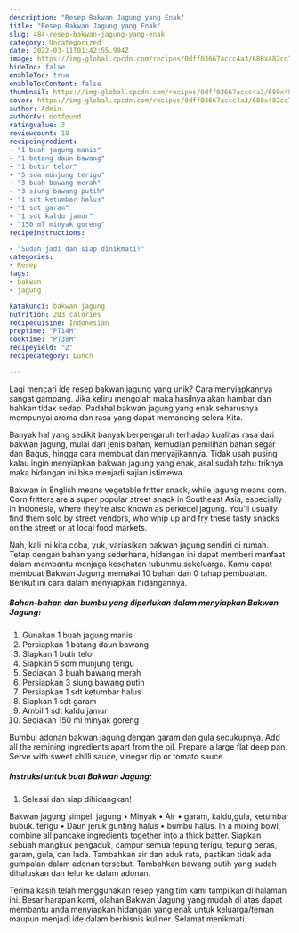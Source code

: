 ```yaml
---
description: "Resep Bakwan Jagung yang Enak"
title: "Resep Bakwan Jagung yang Enak"
slug: 484-resep-bakwan-jagung-yang-enak
category: Uncategorized
date: 2022-03-11T01:42:55.994Z
image: https://img-global.cpcdn.com/recipes/0dff03667accc4a3/680x482cq70/bakwan-jagung-foto-resep-utama.jpg
hideToc: false
enableToc: true
enableTocContent: false
thumbnail: https://img-global.cpcdn.com/recipes/0dff03667accc4a3/680x482cq70/bakwan-jagung-foto-resep-utama.jpg
cover: https://img-global.cpcdn.com/recipes/0dff03667accc4a3/680x482cq70/bakwan-jagung-foto-resep-utama.jpg
author: Admin
authorAv: notfound
ratingvalue: 3
reviewcount: 18
recipeingredient:
- "1 buah jagung manis"
- "1 batang daun bawang"
- "1 butir telor"
- "5 sdm munjung terigu"
- "3 buah bawang merah"
- "3 siung bawang putih"
- "1 sdt ketumbar halus"
- "1 sdt garam"
- "1 sdt kaldu jamur"
- "150 ml minyak goreng"
recipeinstructions:

- "Sudah jadi dan siap dinikmati!"
categories:
- Resep
tags:
- bakwan
- jagung

katakunci: bakwan jagung 
nutrition: 203 calories
recipecuisine: Indonesian
preptime: "PT14M"
cooktime: "PT38M"
recipeyield: "2"
recipecategory: Lunch

---
```





Lagi mencari ide resep bakwan jagung yang unik? Cara menyiapkannya sangat gampang. Jika keliru mengolah maka hasilnya akan hambar dan bahkan tidak sedap. Padahal bakwan jagung yang enak seharusnya mempunyai aroma dan rasa yang dapat memancing selera Kita.





Banyak hal yang sedikit banyak berpengaruh terhadap kualitas rasa dari bakwan jagung, mulai dari jenis bahan, kemudian pemilihan bahan segar dan Bagus, hingga cara membuat dan menyajikannya. Tidak usah pusing kalau ingin menyiapkan bakwan jagung yang enak,      asal sudah tahu triknya maka hidangan ini bisa menjadi sajian istimewa.














Bakwan in English means vegetable fritter snack, while jagung means corn. Corn fritters are a super popular street snack in Southeast Asia, especially in Indonesia, where they&#39;re also known as perkedel jagung. You&#39;ll usually find them sold by street vendors, who whip up and fry these tasty snacks on the street or at local food markets.






Nah, kali ini kita coba, yuk, variasikan bakwan jagung sendiri di rumah. Tetap dengan bahan yang sederhana, hidangan ini dapat memberi manfaat dalam membantu menjaga kesehatan tubuhmu sekeluarga. Kamu dapat membuat Bakwan Jagung memakai 10 bahan dan 0 tahap pembuatan. Berikut ini cara dalam menyiapkan hidangannya.

<!--inarticleads1-->

##### Bahan-bahan dan bumbu yang diperlukan dalam menyiapkan Bakwan Jagung:

1. Gunakan 1 buah jagung manis
1. Persiapkan 1 batang daun bawang
1. Siapkan 1 butir telor
1. Siapkan 5 sdm munjung terigu
1. Sediakan 3 buah bawang merah
1. Persiapkan 3 siung bawang putih
1. Persiapkan 1 sdt ketumbar halus
1. Siapkan 1 sdt garam
1. Ambil 1 sdt kaldu jamur
1. Sediakan 150 ml minyak goreng


Bumbui adonan bakwan jagung dengan garam dan gula secukupnya. Add all the remining ingredients apart from the oil. Prepare a large flat deep pan. Serve with sweet chilli sauce, vinegar dip or tomato sauce. 

<!--inarticleads2-->

##### Instruksi untuk buat Bakwan Jagung:


1. Selesai dan siap dihidangkan!

Bakwan jagung simpel. jagung • Minyak • Air • garam, kaldu,gula, ketumbar bubuk. terigu • Daun jeruk gunting halus • bumbu halus. In a mixing bowl, combine all pancake ingredients together into a thick batter. Siapkan sebuah mangkuk pengaduk, campur semua tepung terigu, tepung beras, garam, gula, dan lada. Tambahkan air dan aduk rata, pastikan tidak ada gumpalan dalam adonan tersebut. Tambahkan bawang putih yang sudah dihaluskan dan telur ke dalam adonan. 

Terima kasih telah menggunakan resep yang tim kami tampilkan di halaman ini. Besar harapan kami, olahan Bakwan Jagung yang mudah di atas dapat membantu anda menyiapkan hidangan yang enak untuk keluarga/teman maupun menjadi ide dalam berbisnis kuliner. Selamat menikmati
